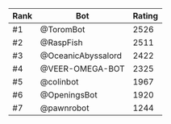 Rank|Bot|Rating
---|---|---
#1|@ToromBot|2526
#2|@RaspFish|2511
#3|@OceanicAbyssalord|2422
#4|@VEER-OMEGA-BOT|2325
#5|@colinbot|1967
#6|@OpeningsBot|1920
#7|@pawnrobot|1244

